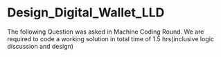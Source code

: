 # Design_Digital_Wallet_LLD
The following Question was asked in Machine Coding Round. We are required to code a working solution in total time of 1.5 hrs(inclusive logic discussion and design)
